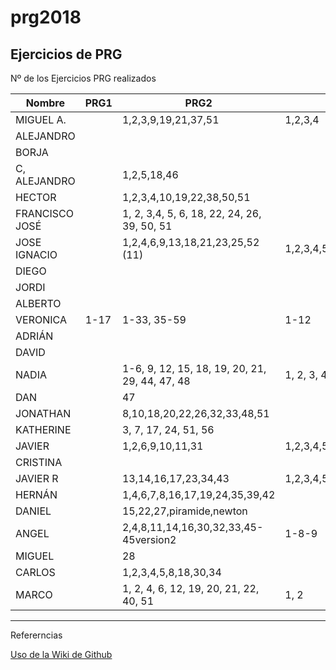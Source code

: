 # prg2018
## Ejercicios de PRG

Nº de los Ejercicios PRG realizados

| Nombre | PRG1 | PRG2 | PRG3 | PRG4 | PRG5 |
| ------ | ---- | ---- | ---- | ---- | ---- |
| MIGUEL A. |   |   1,2,3,9,19,21,37,51 |   1,2,3,4|      |      |
| ALEJANDRO |  |  |  |  |  |
| BORJA |  |  |  |  |  |
| C, ALEJANDRO | |1,2,5,18,46  |  |  |  |
| HECTOR | |1,2,3,4,10,19,22,38,50,51  |  |  |  |
| FRANCISCO JOSÉ |  | 1, 2, 3,4, 5, 6, 18, 22, 24, 26, 39, 50, 51 |  |  |  |
| JOSE IGNACIO | |1,2,4,6,9,13,18,21,23,25,52 (11)  | 1,2,3,4,5,7,8,13 (8) |  |  |
| DIEGO |  |  |  |  |  |
| JORDI| |  |  |  |  |
| ALBERTO |  |  |  |  ||
| VERONICA |1-17 |1-33, 35-59  |1-12  |  |  |
| ADRIÁN | | | |  |  |
| DAVID | |  |  |  |  |
| NADIA | | 1-6, 9, 12, 15, 18, 19, 20, 21, 29, 44, 47, 48 | 1, 2, 3, 4, 5, 6, 7, 11, 13 |  |  |
| DAN |  | 47 |  |  |  |
| JONATHAN |  |8,10,18,20,22,26,32,33,48,51  |  |  |  |
| KATHERINE | | 3, 7, 17, 24, 51, 56  |  |  |  |
| JAVIER | | 1,2,6,9,10,11,31|1,2,3,4,5 |  |  |
| CRISTINA |  |    |  |  |  |
| JAVIER R| | 13,14,16,17,23,34,43 |1,2,3,4,5,6,7,9,10,11,12  |  |  |
| HERNÁN | | 1,4,6,7,8,16,17,19,24,35,39,42 |  |  |  |
| DANIEL | | 15,22,27,piramide,newton |  |   | |
| ANGEL |  | 2,4,8,11,14,16,30,32,33,45-45version2 | 1-8-9 |  |  |
| MIGUEL |  | 28 |  |  |  |
| CARLOS |  |1,2,3,4,5,8,18,30,34 |  |  |  |
| MARCO |  |1, 2, 4, 6, 12, 19, 20, 21, 22, 40, 51  | 1, 2 | |

***
Refererncias

[Uso de la Wiki de Github](https://www.adictosaltrabajo.com/tutoriales/github-wiki/)
